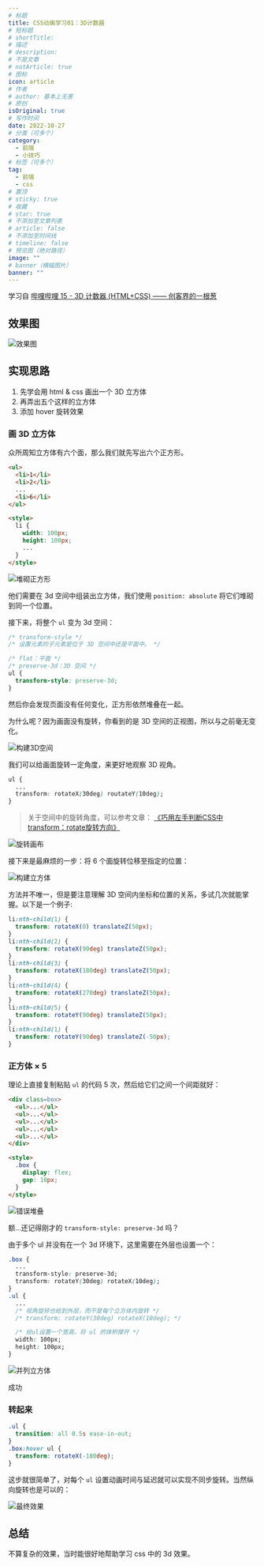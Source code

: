```yaml
---
# 标题
title: CSS动画学习01：3D计数器
# 短标题
# shortTitle:
# 描述
# description:
# 不是文章
# notArticle: true
# 图标
icon: article
# 作者
# author: 基本上无害
# 原创
isOriginal: true
# 写作时间
date: 2022-10-27
# 分类（可多个）
category:
  - 前端
  - 小技巧
# 标签（可多个）
tag:
  - 前端
  - css
# 置顶
# sticky: true
# 收藏
# star: true
# 不添加至文章列表
# article: false
# 不添加至时间线
# timeline: false
# 预览图（绝对路径）
image: ""
# banner（横幅图片）
banner: ""
---
```


学习自 [哔哩哔哩 15 - 3D 计数器 (HTML+CSS) —— 创客界的一根葱](https://www.bilibili.com/video/BV1kd4y1z7Dr)

<!-- more -->

## 效果图

![效果图](./img/css-3Dbox.gif)

## 实现思路

1. 先学会用 html & css 画出一个 3D 立方体
2. 再弄出五个这样的立方体
3. 添加 hover 旋转效果

### 画 3D 立方体

众所周知立方体有六个面，那么我们就先写出六个正方形。

``` html
<ul>
  <li>1</li>
  <li>2</li>
  ...
  <li>6</li>
</ul>

<style>
  li {
    width: 100px;
    height: 100px;
    ...
  }
</style>
```

![堆砌正方形](./img/3Dbox-1.jpg)

他们需要在 3d 空间中组装出立方体，我们使用 ```position: absolute``` 将它们堆砌到同一个位置。

接下来，将整个 `ul` 变为 3d 空间：

``` css
/* transform-style */
/* 设置元素的子元素是位于 3D 空间中还是平面中。 */

/* flat：平面 */
/* preserve-3d：3D 空间 */
ul {
  transform-style: preserve-3d;
}
```

然后你会发现页面没有任何变化，正方形依然堆叠在一起。

为什么呢？因为画面没有旋转，你看到的是 3D 空间的正视图，所以与之前毫无变化。

![构建3D空间](./img/3Dbox-2.jpg)

我们可以给画面旋转一定角度，来更好地观察 3D 视角。

``` css
ul {
  ...
  transform: rotateX(30deg) routateY(10deg);
}
```

> 关于空间中的旋转角度，可以参考文章：
> [《巧用左手判断CSS中transform：rotate旋转方向》](https://blog.csdn.net/Romu_lus/article/details/104579657)

![旋转画布](./img/3Dbox-3.gif)

接下来是最麻烦的一步：将 6 个面旋转位移至指定的位置：

![构建立方体](./img/3Dbox-4.gif)

方法并不唯一，但是要注意理解 3D 空间内坐标和位置的关系，多试几次就能掌握。以下是一个例子:

```css
li:nth-child(1) {
  transform: rotateX(0) translateZ(50px);
}
li:nth-child(2) {
  transform: rotateX(90deg) translateZ(50px);
}
li:nth-child(3) {
  transform: rotateX(180deg) translateZ(50px);
}
li:nth-child(4) {
  transform: rotateX(270deg) translateZ(50px);
}
li:nth-child(5) {
  transform: rotateY(90deg) translateZ(50px);
}
li:nth-child(1) {
  transform: rotateY(90deg) translateZ(-50px);
}
```

### 正方体 × 5

理论上直接复制粘贴 ```ul``` 的代码 5 次，然后给它们之间一个间距就好：

```html
<div class=box>
  <ul>...</ul>
  <ul>...</ul>
  <ul>...</ul>
  <ul>...</ul>
  <ul>...</ul>
</div>

<style>
  .box {
    display: flex;
    gap: 10px;
  }
</style>
```

![错误堆叠](./img/3Dbox-5.jpg)

额...还记得刚才的 ```transform-style: preserve-3d``` 吗？

由于多个 ul 并没有在一个 3d 环境下，这里需要在外层也设置一个：

```css
.box {
  ...
  transform-style: preserve-3d;
  transform: rotateY(30deg) rotateX(10deg);
}
.ul {
  ...
  /* 视角旋转也给到外层，而不是每个立方体内旋转 */
  /* transform: rotateY(30deg) rotateX(10deg); */

  /* 给ul设置一个宽高，将 ul 的体积撑开 */
  width: 100px;
  height: 100px;
}
```

![并列立方体](./img/3Dbox-6.jpg)

成功

### 转起来

```css
.ul {
  transition: all 0.5s ease-in-out;
}
.box:hover ul {
  transform: rotateX(-180deg);
}
```

这步就很简单了，对每个 ```ul``` 设置动画时间与延迟就可以实现不同步旋转。当然纵向旋转也是可以的：

![最终效果](./img/3Dbox-7.gif)

## 总结

不算复杂的效果，当时能很好地帮助学习 css 中的 3d 效果。

